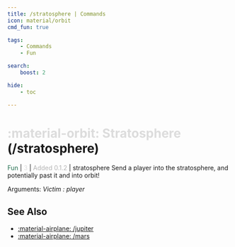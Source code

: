 ```yaml
---
title: /stratosphere | Commands
icon: material/orbit
cmd_fun: true

tags:
    - Commands
    - Fun

search:
    boost: 2

hide:
    - toc

---
```

# <p style="color: rgb(220,220,220); display: inline;">:material-orbit: Stratosphere</p> (/stratosphere)
<div style="display:inline;">
<p style="color: #216E4E; display: inline;">Fun</p> | <p style="color: rgb(220,220,220); display: inline;">3</p> | <p style="color: rgb(180,180,180); display: inline;"> Added 0.1.2</p> | stratosphere
</div>
Send a player into the stratosphere, and potentially past it and into orbit!

Arguments: _Victim : player_

## See Also
* [:material-airplane: /jupiter](/Commands/specifics/jupter/)
* [:material-airplane: /mars](/Commands/specifics/mars/)